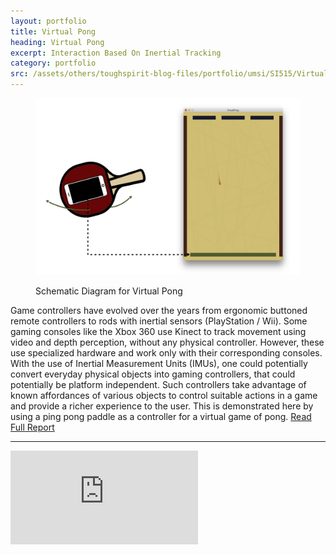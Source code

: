 ```yaml
---
layout: portfolio
title: Virtual Pong
heading: Virtual Pong
excerpt: Interaction Based On Inertial Tracking
category: portfolio
src: /assets/others/toughspirit-blog-files/portfolio/umsi/SI515/VirtualPong.jpg
---
```


<figure>
	<img src="/assets/others/toughspirit-blog-files/portfolio/umsi/SI515/VirtualPong.jpg" class="img-responsive" title="Schematic Diagram for Virtual Pong" alt="Schematic Diagram for Virtual Pong" style="margin-bottom: 15px;"/>
	<figcaption>Schematic Diagram for Virtual Pong</figcaption>
</figure>

Game controllers have evolved over the years from ergonomic buttoned remote controllers to rods with inertial sensors (PlayStation / Wii). Some gaming consoles like the Xbox 360 use Kinect to track movement using video and depth perception, without any physical controller. However, these use specialized hardware and work only with their corresponding consoles. With the use of Inertial Measurement Units (IMUs), one could potentially convert everyday physical objects into gaming controllers, that could potentially be platform independent. Such controllers take advantage of known affordances of various objects to control suitable actions in a game and provide a richer experience to the user. This is demonstrated here by using a ping pong paddle as a controller for a virtual game of pong. <a href="/assets/others/toughspirit-blog-files/portfolio/umsi/SI515/Inertial%20Tracking.pdf" target="_blank">Read Full Report</a>

---

<!-- 4:3 aspect ratio -->
<div class="embed-responsive embed-responsive-4by3">
  <iframe class="embed-responsive-item" 
      src="https://player.vimeo.com/video/192999510?badge=0&byline=0&portrait=0&title=0"
      frameborder="0" webkitallowfullscreen mozallowfullscreen allowfullscreen></iframe>
</div>
